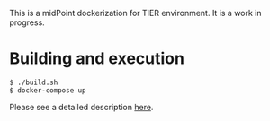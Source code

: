 This is a midPoint dockerization for TIER environment. It is a work in progress.

# Building and execution
```
$ ./build.sh
$ docker-compose up
```

Please see a detailed description [here](https://spaces.at.internet2.edu/display/MID/Dockerized+midPoint).
